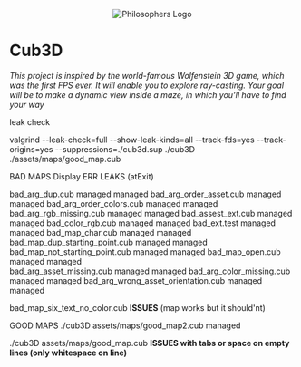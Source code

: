 <p align="center"> 
   <img src="https://github.com/Clmntsnd/42-project-badges/blob/main/badges/cub3de.png" alt="Philosophers Logo">
</p>

# Cub3D

_This project is inspired by the world-famous Wolfenstein 3D game, which
was the first FPS ever. It will enable you to explore ray-casting. Your goal will be to
make a dynamic view inside a maze, in which you’ll have to find your way_




leak check

valgrind --leak-check=full --show-leak-kinds=all --track-fds=yes --track-origins=yes --suppressions=./cub3d.sup ./cub3D ./assets/maps/good_map.cub  

BAD MAPS
                                       Display ERR    LEAKS (atExit)

bad_arg_dup.cub                        managed        managed
bad_arg_order_asset.cub                managed        managed
bad_arg_order_colors.cub               managed        managed
bad_arg_rgb_missing.cub                managed        managed
bad_assest_ext.cub                     managed        managed
bad_color_rgb.cub                      managed        managed
bad_ext.test                           managed        managed
bad_map_char.cub                       managed        managed
bad_map_dup_starting_point.cub         managed        managed
bad_map_not_starting_point.cub         managed        managed
bad_map_open.cub                       managed        managed   
bad_arg_asset_missing.cub              managed        managed
bad_arg_color_missing.cub              managed        managed
bad_arg_wrong_asset_orientation.cub    managed        managed

<!-- TODO -->
bad_map_six_text_no_color.cub          **ISSUES** (map works but it should'nt)

GOOD MAPS
./cub3D assets/maps/good_map2.cub                     managed

<!-- TODO -->
./cub3D assets/maps/good_map.cub      **ISSUES with tabs or space on empty lines (only whitespace on line)**